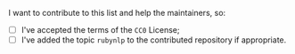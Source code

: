 I want to contribute to this list and help the maintainers, so:

- [ ] I've accepted the terms of the `CC0` License;
- [ ] I've added the topic `rubynlp` to the contributed repository if appropriate.
